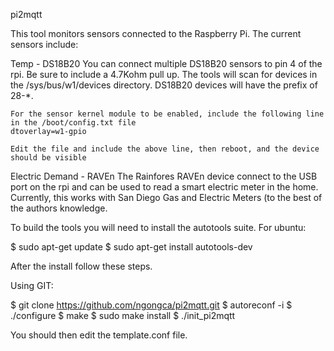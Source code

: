 pi2mqtt

This tool monitors sensors connected to the Raspberry Pi.  The current sensors
include:

Temp -  DS18B20
	You can connect multiple DS18B20 sensors to pin 4 of the rpi.  Be sure
	to include a 4.7Kohm pull up.  The tools will scan for devices in the
	/sys/bus/w1/devices directory.  DS18B20 devices will have the prefix 
        of 28-*.
	
	For the sensor kernel module to be enabled, include the following line
	in the /boot/config.txt file
	dtoverlay=w1-gpio

	Edit the file and include the above line, then reboot, and the device 
	should be visible

Electric Demand - RAVEn
	The Rainfores RAVEn device connect to the USB port on the rpi and can
	be used to read a smart electric meter in the home.  Currently, this
	works with San Diego Gas and Electric Meters (to the best of the 
	authors knowledge.

To build the tools you will need to install the autotools suite.  For ubuntu:


$ sudo apt-get update
$ sudo apt-get install autotools-dev


After the install follow these steps.

Using GIT:


$ git clone https://github.com/ngongca/pi2mqtt.git
$ autoreconf -i
$ ./configure
$ make
$ sudo make install
$ ./init_pi2mqtt


You should then edit the template.conf file.



